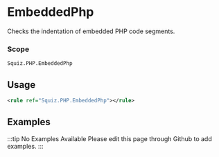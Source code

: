 # EmbeddedPhp

Checks the indentation of embedded PHP code segments.

### Scope

`Squiz.PHP.EmbeddedPhp`

## Usage

```xml
<rule ref="Squiz.PHP.EmbeddedPhp"></rule>
```

## Examples

:::tip No Examples Available
Please edit this page through Github to add examples.
:::